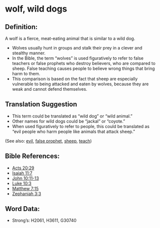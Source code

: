 # wolf, wild dogs

## Definition:

A wolf is a fierce, meat-eating animal that is similar to a wild dog.

* Wolves usually hunt in groups and stalk their prey in a clever and stealthy manner.
* In the Bible, the term “wolves” is used figuratively to refer to false teachers or false prophets who destroy believers, who are compared to sheep. False teaching causes people to believe wrong things that bring harm to them.
* This comparison is based on the fact that sheep are especially vulnerable to being attacked and eaten by wolves, because they are weak and cannot defend themselves.

## Translation Suggestion

* This term could be translated as “wild dog” or “wild animal.”
* Other names for wild dogs could be “jackal” or “coyote.”
* When used figuratively to refer to people, this could be translated as “evil people who harm people like animals that attack sheep.”

(See also: [evil](../kt/evil.md), [false prophet](../other/falseprophet.md), [sheep](../other/sheep.md), [teach](../other/teach.md))

## Bible References:

* [Acts 20:29](rc://en/tn/help/act/20/29)
* [Isaiah 11:7](rc://en/tn/help/isa/11/07)
* [John 10:11-13](rc://en/tn/help/jhn/10/11)
* [Luke 10:3](rc://en/tn/help/luk/10/03)
* [Matthew 7:15](rc://en/tn/help/mat/07/15)
* [Zephaniah 3:3](rc://en/tn/help/zep/03/03)

## Word Data:

* Strong’s: H2061, H3611, G30740
